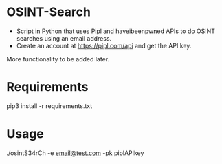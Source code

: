 # OSINT-Search
- Script in Python that uses Pipl and haveibeenpwned APIs to do OSINT searches using an email address.
- Create an account at https://pipl.com/api and get the API key.

More functionality to be added later.

# Requirements

pip3 install -r requirements.txt

# Usage

./osintS34rCh -e email@test.com -pk piplAPIkey
